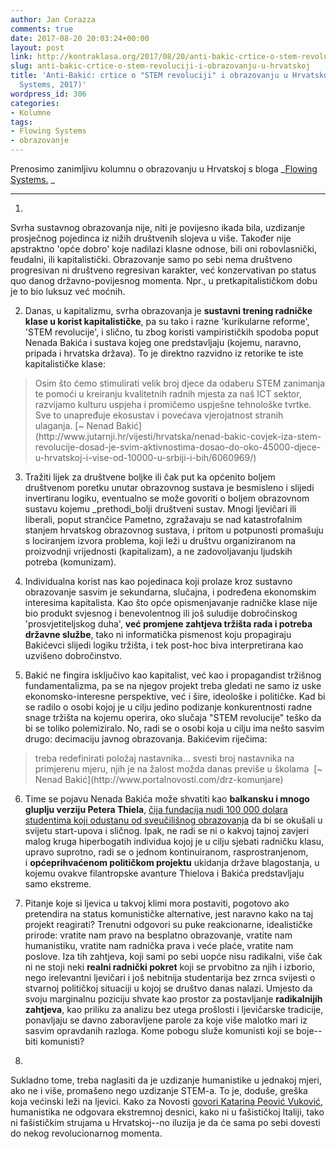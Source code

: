 ```yaml
---
author: Jan Corazza
comments: true
date: 2017-08-20 20:03:24+00:00
layout: post
link: http://kontraklasa.org/2017/08/20/anti-bakic-crtice-o-stem-revoluciji-i-obrazovanju-u-hrvatskoj/
slug: anti-bakic-crtice-o-stem-revoluciji-i-obrazovanju-u-hrvatskoj
title: 'Anti-Bakić: crtice o "STEM revoluciji" i obrazovanju u Hrvatskoj (Flowing
  Systems, 2017)'
wordpress_id: 306
categories:
- Kolumne
tags:
- Flowing Systems
- obrazovanje
---
```


Prenosimo zanimljivu kolumnu o obrazovanju u Hrvatskoj s bloga _[Flowing Systems.](http://flowing.systems/2017/07/21/anti-bakic-crtice-o-stem-revoluciji-i-obrazovanju-u-hrvatskoj-2/) _



* * *






 	
  1. 


Svrha sustavnog obrazovanja nije, niti je povijesno ikada bila, uzdizanje prosječnog pojedinca iz nižih društvenih slojeva u više. Također nije apstraktno 'opće dobro' koje nadilazi klasne odnose, bili oni robovlasnički, feudalni, ili kapitalistički. Obrazovanje samo po sebi nema društveno progresivan ni društveno regresivan karakter, već konzervativan po status quo danog državno-povijesnog momenta. Npr., u pretkapitalističkom dobu je to bio luksuz već moćnih.




 	
  2. Danas, u kapitalizmu, svrha obrazovanja je **sustavni trening radničke klase u korist kapitalističke**, pa su tako i razne 'kurikularne reforme', 'STEM revolucije', i slično, tu zbog koristi vampirističkih spodoba poput Nenada Bakića i sustava kojeg one predstavljaju (kojemu, naravno, pripada i hrvatska država). To je direktno razvidno iz retorike te iste kapitalističke klase:




<blockquote>Osim što ćemo stimulirati velik broj djece da odaberu STEM zanimanja te pomoći u kreiranju kvalitetnih radnih mjesta za naš ICT sektor, razvijamo kulturu uspjeha i promičemo uspješne tehnološke tvrtke. Sve to unapređuje ekosustav i povećava vjerojatnost stranih ulaganja. [~ Nenad Bakić](http://www.jutarnji.hr/vijesti/hrvatska/nenad-bakic-covjek-iza-stem-revolucije-dosad-je-svim-aktivnostima-dosao-do-oko-45000-djece-u-hrvatskoj-i-vise-od-10000-u-srbiji-i-bih/6060969/)</blockquote>





 	
  3. Tražiti lijek za društvene boljke ili čak put ka općenito boljem društvenom poretku unutar obrazovnog sustava je besmisleno i slijedi invertiranu logiku, eventualno se može govoriti o boljem obrazovnom sustavu kojemu _prethodi_bolji društveni sustav. Mnogi ljevičari ili liberali, poput strančice Pametno, zgražavaju se nad katastrofalnim stanjem hrvatskog obrazovnog sustava, i pritom u potpunosti promašuju s lociranjem izvora problema, koji leži u društvu organiziranom na proizvodnji vrijednosti (kapitalizam), a ne zadovoljavanju ljudskih potreba (komunizam).

 	
  4. Individualna korist nas kao pojedinaca koji prolaze kroz sustavno obrazovanje sasvim je sekundarna, slučajna, i podređena ekonomskim interesima kapitalista. Kao što opće opismenjavanje radničke klase nije bio produkt svjesnog i benevolentnog ili još suludije dobročinskog 'prosvjetiteljskog duha', **već promjene zahtjeva tržišta rada i potreba državne službe**, tako ni informatička pismenost koju propagiraju Bakićevci slijedi logiku tržišta, i tek post-hoc biva interpretirana kao uzvišeno dobročinstvo.

 	
  5. Bakić ne fingira isključivo kao kapitalist, već kao i propagandist tržišnog fundamentalizma, pa se na njegov projekt treba gledati ne samo iz uske ekonomsko-interesne perspektive, već i šire, ideološke i političke. Kad bi se radilo o osobi kojoj je u cilju jedino podizanje konkurentnosti radne snage tržišta na kojemu operira, oko slučaja "STEM revolucije" teško da bi se toliko polemiziralo. No, radi se o osobi koja u cilju ima nešto sasvim drugo: decimaciju javnog obrazovanja. Bakićevim riječima:




<blockquote>treba redefinirati položaj nastavnika… svesti broj nastavnika na primjerenu mjeru, njih je na žalost možda danas previše u školama  [~ Nenad Bakić](http://www.portalnovosti.com/drz-komunjare)</blockquote>





 	
  6. Time se pojavu Nenada Bakića može shvatiti kao **balkansku i mnogo gluplju verziju Petera Thiela**, [čija fundacija nudi 100 000 dolara studentima koji odustanu od sveučilišnog obrazovanja](http://thielfellowship.org/about/) da bi se okušali u svijetu start-upova i sličnog. Ipak, ne radi se ni o kakvoj tajnoj zavjeri malog kruga hiperbogatih individua kojoj je u cilju sjebati radničku klasu, upravo suprotno, radi se o jednom kontinuiranom, rasprostranjenom, i **općeprihvaćenom političkom projektu** ukidanja države blagostanja, u kojemu ovakve filantropske avanture Thielova i Bakića predstavljaju samo ekstreme.

 	
  7. Pitanje koje si ljevica u takvoj klimi mora postaviti, pogotovo ako pretendira na status komunističke alternative, jest naravno kako na taj projekt reagirati? Trenutni odgovori su puke reakcionarne, idealističke prirode: vratite nam pravo na besplatno obrazovanje, vratite nam humanistiku, vratite nam radnička prava i veće plaće, vratite nam poslove. Iza tih zahtjeva, koji sami po sebi uopće nisu radikalni, više čak ni ne stoji neki **realni radnički pokret** koji se prvobitno za njih i izborio, nego irelevantni ljevičari i još nebitnija studentarija bez zrnca svijesti o stvarnoj političkoj situaciji u kojoj se društvo danas nalazi. Umjesto da svoju marginalnu poziciju shvate kao prostor za postavljanje **radikalnijih zahtjeva**, kao priliku za analizu bez utega prošlosti i ljevičarske tradicije, ponavljaju se davno zaboravljene parole za koje više malotko mari iz sasvim opravdanih razloga. Kome pobogu služe komunisti koji se boje--biti komunisti?

 	
  8. 


Sukladno tome, treba naglasiti da je uzdizanje humanistike u jednakoj mjeri, ako ne i više, promašeno nego uzdizanje STEM-a. To je, doduše, greška koja većinski leži na ljevici. Kako za Novosti [govori Katarina Peović Vuković](http://www.portalnovosti.com/katarina-peovic-vukovic-i-mussolini-je-ukidao-humanistiku), humanistika ne odgovara ekstremnoj desnici, kako ni u fašističkoj Italiji, tako ni fašističkim strujama u Hrvatskoj--no iluzija je da će sama po sebi dovesti do nekog revolucionarnog momenta.





